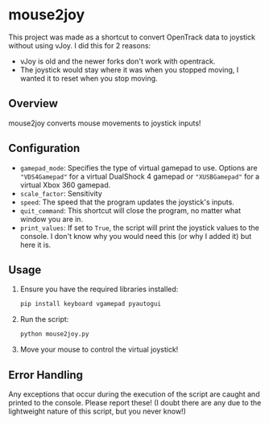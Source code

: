 # mouse2joy
This project was made as a shortcut to convert OpenTrack data to joystick without using vJoy. I did this for 2 reasons:
- vJoy is old and the newer forks don't work with opentrack.
- The joystick would stay where it was when you stopped moving, I wanted it to reset when you stop moving.

## Overview
mouse2joy converts mouse movements to joystick inputs! 

## Configuration
- `gamepad_mode`: Specifies the type of virtual gamepad to use. Options are `"VDS4Gamepad"` for a virtual DualShock 4 gamepad or `"XUSBGamepad"` for a virtual Xbox 360 gamepad.
- `scale_factor`: Sensitivity
- `speed`: The speed that the program updates the joystick's inputs.
- `quit_command`: This shortcut will close the program, no matter what window you are in.
- `print_values`: If set to `True`, the script will print the joystick values to the console. I don't know why you would need this (or why I added it) but here it is.

## Usage
1. Ensure you have the required libraries installed:
    ```sh
    pip install keyboard vgamepad pyautogui
    ```
2. Run the script:
    ```sh
    python mouse2joy.py
    ```
3. Move your mouse to control the virtual joystick!

## Error Handling
Any exceptions that occur during the execution of the script are caught and printed to the console. Please report these! (I doubt there are any due to the lightweight nature of this script, but you never know!)